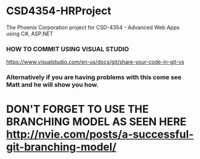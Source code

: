 # CSD4354-HRProject
The Phoenix Corporation project for CSD-4354 - Advanced Web Apps using C#, ASP.NET

### HOW TO COMMIT USING VISUAL STUDIO

https://www.visualstudio.com/en-us/docs/git/share-your-code-in-git-vs


### Alternatively if you are having problems with this come see Matt and he will show you how.

# DON'T FORGET TO USE THE BRANCHING MODEL AS SEEN HERE http://nvie.com/posts/a-successful-git-branching-model/
